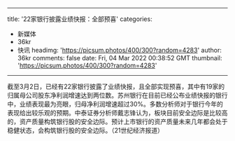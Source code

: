 
---
title: '22家银行披露业绩快报：全部预喜'
categories: 
 - 新媒体
 - 36kr
 - 快讯
headimg: 'https://picsum.photos/400/300?random=4283'
author: 36kr
comments: false
date: Fri, 04 Mar 2022 00:38:52 GMT
thumbnail: 'https://picsum.photos/400/300?random=4283'
---

<div>   
截至3月2日，已经有22家银行披露了业绩快报，且全部实现预喜，其中有19家的归属母公司股东净利润增速达到两位数。苏州银行在目前已经公布业绩快报的银行中，业绩表现最为亮眼，归母净利润增速超过30%。多数分析师对于银行今年的表现给出较乐观的预期。中泰证券分析师戴志锋认为，板块目前安全边际是比较高的，资产质量构筑银行股的安全边际。预计上市银行的资产质量未来几年都会处于稳健状态，会构筑银行股的安全边际。（21世纪经济报道）  
</div>
            